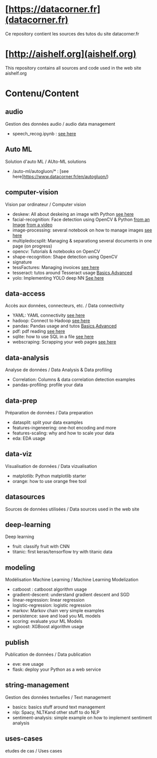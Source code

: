 # [https://datacorner.fr](datacorner.fr)
Ce repository contient les sources des tutos du site datacorner.fr

# [http://aishelf.org](aishelf.org)
This repository contains all sources and code used in the web site aishelf.org

# Contenu/Content
##  audio 
Gestion des données audio / audio data management  
*  speech_recog.ipynb : [see here](https://www.datacorner.fr/en/audio-recog/) 

## Auto ML
Solution d'auto ML / AUto-ML solutions
* /auto-ml/autogluon/* : [see here]https://www.datacorner.fr/en/autogluon/) 

## computer-vision 
Vision par ordinateur / Computer vision
*  deskew: All about deskeing an image with Python [see here](https://www.datacorner.fr/en/deskew/)
*  facial-recognition: Face detection using OpenCV & Python [from an Image](https://www.datacorner.fr/en/reco-faciale-opencv/) [from a video](https://www.datacorner.fr/reco-faciale-opencv-2/)
*  image-processing: several notebook on how to manage images [see here](https://www.datacorner.fr/en/image-processing/)
*  multipledocsplit: Managing & separationg several documents in one page (on progress)
*  opencv: Tutorials & notebooks on OpenCV
*  shape-recognition: Shape detection using OpenCV
*  signature
*  tessFactures: Managing invoices [see here](https://www.datacorner.fr/en/invoice-ws/)
*  tesseract: tutos around Tesseract usage [Basics](https://www.datacorner.fr/en/tesseract/),[Advanced](https://www.datacorner.fr/en/tesseract-adv/)
*  yolo: Implementing YOLO deep NN [See here](https://www.datacorner.fr/en/yolo/)

## data-access
Accès aux données, connecteurs, etc. / Data connectivity
*  YAML: YAML connectivity [see here](https://www.datacorner.fr/en/covid-19/)
*  hadoop: Connect to Hadoop [see here](https://www.datacorner.fr/en/hive-spark-python/)
*  pandas: Pandas usage and tutos [Basics](https://www.datacorner.fr/en/pandas-1/),[Advanced](https://www.datacorner.fr/en/pandas-2/)
*  pdf: pdf reading [see here](https://www.datacorner.fr/en/pdf/)
*  sqlite: how to use SQL in a file [see here](https://www.datacorner.fr/en/sqlite/)
*  webscraping: Scrapping your web pages [see here](https://www.datacorner.fr/en/webscrapython/)

## data-analysis 
Analyse de données / Data Analysis & Data profiling
*  Correlation: Columns & data correlation detection examples
*  pandas-profiling: profile your data

## data-prep 
Préparation de données / Data preparation
*  datasplit: split your data examples
*  features-ingeneering: one-hot encoding and more
*  features-scaling: why and how to scale your data
*  eda: EDA usage

## data-viz 
Visualisation de données / Data vizualisation
*  matplotlib: Python matplotlib starter
*  orange: how to use orange free tool

## datasources 
Sources de données utilisées / Data sources used in the web site

## deep-learning 
Deep learning
*  fruit: classify fruit with CNN
*  titanic: first keras/tensorflow try with titanic data

## modeling 
Modélisation Machine Learning / Machine Learning Modelization
*  catboost : catboost algorithm usage
*  gradient-descent: understand gradient descent and SGD
*  linear-regression: linear regression
*  logistic-regression: logistic regression
*  markov: Markov chain very simple examples
*  persistence: save and load you ML models
*  scoring: evaluate your ML Models
*  xgboost: XGBoost algorithm usage

## publish 
Publication de données / Data publication
*  eve: eve usage
*  flask: deploy your Python as a web service 

## string-management 
Gestion des données textuelles / Text management
*  basics: basics stuff around text management
*  nlp: Spacy, NLTKand other stuff to do NLP
*  sentiment-analysis: simple example on how to implement sentiment analysis

## uses-cases 
etudes de cas / Uses cases

